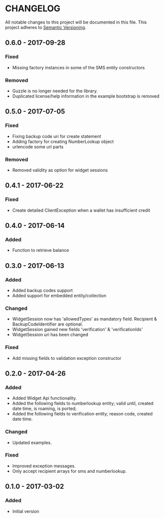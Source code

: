 CHANGELOG
=========

All notable changes to this project will be documented in this file.
This project adheres to [Semantic Versioning](http://semver.org/).

## 0.6.0 - 2017-09-28
### Fixed
- Missing factory instances in some of the SMS entity constructors

### Removed
- Guzzle is no longer needed for the library.
- Duplicated license/help information in the example bootstrap is removed

## 0.5.0 - 2017-07-05
### Fixed
- Fixing backup code uri for create statement
- Adding factory for creating NumberLookup object
- urlencode some url parts

### Removed
- Removed validity as option for widget sessions

## 0.4.1 - 2017-06-22
### Fixed
- Create detailed ClientException when a wallet has insufficient credit

## 0.4.0 - 2017-06-14
### Added
- Function to retrieve balance

## 0.3.0 - 2017-06-13
### Added
- Added backup codes support
- Added support for embedded entity/collection

### Changed
- WidgetSession now has 'allowedTypes' as mandatory field. Recipient & BackupCodeIdentifier are optional.
- WidgetSession gained new fields 'verification' & 'verificationIds'
- WidgetSession uri has been changed

### Fixed
- Add missing fields to validation exception constructor

## 0.2.0 - 2017-04-26
### Added
- Added Widget Api functionality.
- Added the following fields to numberlookup entity; valid until, created date time, is roaming, is ported;
- Added the following fields to verification entity; reason code, created date time.

### Changed
- Updated examples.

### Fixed
- Improved exception messages.
- Only accept recipient arrays for sms and numberlookup.

## 0.1.0 - 2017-03-02
### Added
- Initial version
